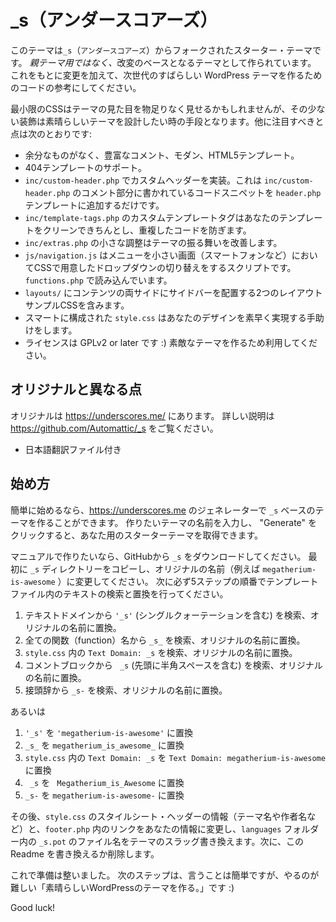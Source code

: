 _s（アンダースコアーズ）
===

このテーマは`_s`（`アンダースコアーズ`）からフォークされたスターター・テーマです。
<em>親テーマ用ではなく、</em>改変のベースとなるテーマとして作られています。
これをもとに変更を加えて、次世代のすばらしい WordPress テーマを作るためのコードの参考にしてください。

最小限のCSSはテーマの見た目を物足りなく見せるかもしれませんが、その少ない装飾は素晴らしいテーマを設計したい時の手段となります。他に注目すべきと点は次のとおりです:

* 余分なものがなく、豊富なコメント、モダン、HTML5テンプレート。
* 404テンプレートのサポート。
* `inc/custom-header.php` でカスタムヘッダーを実装。これは `inc/custom-header.php` のコメント部分に書かれているコードスニペットを `header.php` テンプレートに追加するだけです。
* `inc/template-tags.php` のカスタムテンプレートタグはあなたのテンプレートをクリーンできちんとし、重複したコードを防ぎます。
* `inc/extras.php` の小さな調整はテーマの振る舞いを改善します。
* `js/navigation.js` はメニューを小さい画面（スマートフォンなど）においてCSSで用意したドロップダウンの切り替えをするスクリプトです。`functions.php` で読み込んでいます。
* `layouts/` にコンテンツの両サイドにサイドバーを配置する2つのレイアウトサンプルCSSを含みます。
* スマートに構成された `style.css` はあなたのデザインを素早く実現する手助けをします。
* ライセンスは GPLv2 or later です :) 素敵なテーマを作るため利用してください。

オリジナルと異なる点
---------------

オリジナルは https://underscores.me/ にあります。
詳しい説明は https://github.com/Automattic/_s をご覧ください。

* 日本語翻訳ファイル付き

始め方
---------------

簡単に始めるなら、https://underscores.me のジェネレーターで `_s` ベースのテーマを作ることができます。
作りたいテーマの名前を入力し、 "Generate" をクリックすると、あなた用のスターターテーマを取得できます。

マニュアルで作りたいなら、GitHubから `_s` をダウンロードしてください。
最初に `_s` ディレクトリーをコピーし、オリジナルの名前（例えば `megatherium-is-awesome` ）に変更してください。
次に必ず5ステップの順番でテンプレートファイル内のテキストの検索と置換を行ってください。

1. テキストドメインから `'_s'` (シングルクォーテーションを含む) を検索、オリジナルの名前に置換。
2. 全ての関数（function）名から `_s_` を検索、オリジナルの名前に置換。
3. `style.css` 内の `Text Domain: _s` を検索、オリジナルの名前に置換。
4. コメントブロックから <code>&nbsp;_s</code> (先頭に半角スペースを含む) を検索、オリジナルの名前に置換。
5. 接頭辞から `_s-` を検索、オリジナルの名前に置換。

あるいは

1. `'_s'` を `'megatherium-is-awesome'` に置換
2. `_s_` を `megatherium_is_awesome_` に置換
3. `style.css` 内の `Text Domain: _s` を `Text Domain: megatherium-is-awesome` に置換
4. <code>&nbsp;_s</code> を <code>&nbsp;Megatherium_is_Awesome</code> に置換
5. `_s-` を `megatherium-is-awesome-` に置換

その後、`style.css` のスタイルシート・ヘッダーの情報（テーマ名や作者名など）と、`footer.php` 内のリンクをあなたの情報に変更し、`languages` フォルダー内の `_s.pot` のファイル名をテーマのスラッグ書き換えます。次に、この Readme を書き換えるか削除します。

これで準備は整いました。
次のステップは、言うことは簡単ですが、やるのが難しい「素晴らしいWordPressのテーマを作る。」です :)

Good luck!
